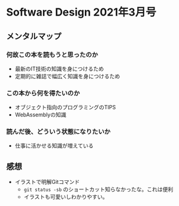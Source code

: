 # Software Design 2021年3月号

## メンタルマップ

### 何故この本を読もうと思ったのか

- 最新のIT技術の知識を身につけるため
- 定期的に雑誌で幅広く知識を身につけるため

### この本から何を得たいのか

- オブジェクト指向のプログラミングのTIPS
- WebAssemblyの知識

### 読んだ後、どういう状態になりたいか

- 仕事に活かせる知識が増えている

## 感想

- イラストで明解Gitコマンド
  - `git status -sb` のショートカット知らなかったな。これは便利
  - イラストも可愛いしわかりやすい。
